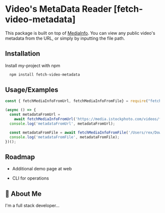 # Video's MetaData Reader [fetch-video-metadata]

This package is built on top of [MediaInfo](https://mediaarea.net/en/MediaInfo).
You can view any public video's metadata from the URL, or simply by inputting the file path.


## Installation

Install my-project with npm

```bash
  npm install fetch-video-metadata
```
    
## Usage/Examples

```javascript
const { fetchMediaInfoFromUrl, fetchMediaInfoFromFile} = require("fetch-video-metadata");

(async () => {
  const metadataFromUrl = 
    await fetchMediaInfoFromUrl('https://media.istockphoto.com/videos/female-streamer-playing-games-on-her-computer-video-id1296587040');
  console.log('metadataFromUrl', metadataFromUrl);

  const metadataFromFile = await fetchMediaInfoFromFile('/Users/rex/Downloads/video.mp4');
  console.log('metadataFromFile', metadataFromFile);
})();
```


## Roadmap

- Additional demo page at web

- CLI for operations


## 🚀 About Me
I'm a full stack developer...